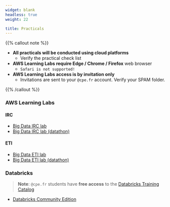 ```yaml
---
widget: blank
headless: true
weight: 22

title: Practicals
---
```


{{% callout note %}}

* **All practicals will be conducted using cloud platforms**
  * Verify the practical check list
* **AWS Learning Labs require Edge / Chrome / Firefox** web browser
  * `Safari is not supported!`
* **AWS Learning Labs access is by invitation only**
  * Invitations are sent to your `@cpe.fr` account. Verify your SPAM folder.

{{% /callout %}}

### AWS Learning Labs

#### IRC

* [Big Data IRC lab](https://awsacademy.instructure.com/courses/23631)
* [Big Data IRC lab (datathon)](https://awsacademy.instructure.com/courses/27104)

#### ETI

* [Big Data ETI lab](https://awsacademy.instructure.com/courses/23632)
* [Big Data ETI lab (datathon)](https://awsacademy.instructure.com/courses/27103)

### Databricks

> **Note**: `@cpe.fr` students have **free access** to the [Databricks Training Catalog](https://customer-academy.databricks.com/learn/signin)

* [Databricks Community Edition](https://community.cloud.databricks.com)
